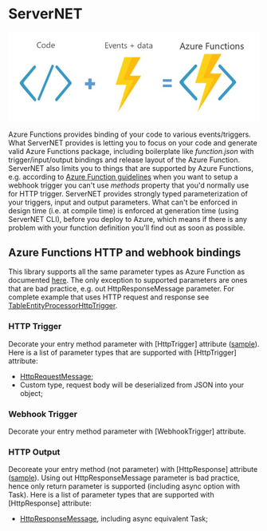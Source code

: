 # ServerNET

![Code + Events](.\docs\code+events.jpg)

Azure Functions provides binding of your code to various events/triggers. What ServerNET provides is letting you to focus on your code and generate valid Azure Functions package, including boilerplate like *function.json* with trigger/input/output bindings and release layout of the Azure Function. ServerNET also limits you to things that are supported by Azure Functions, e.g. according to [Azure Function guidelines](https://docs.microsoft.com/en-us/azure/azure-functions/functions-bindings-http-webhook#httptrigger) when you want to setup a webhook trigger you can't use *methods* property that you'd normally use for HTTP trigger. ServerNET provides strongly typed parameterization of your triggers, input and output parameters. What can't be enforced in design time (i.e. at compile time) is enforced at generation time (using ServerNET CLI), before you deploy to Azure, which means if there is any problem with your function definition you'll find out as soon as possible.

## Azure Functions HTTP and webhook bindings

This library supports all the same parameter types as Azure Function as documented [here](https://docs.microsoft.com/en-us/azure/azure-functions/functions-bindings-http-webhook). The only exception to supported parameters are ones that are bad practice, e.g. out HttpResponseMessage parameter. For complete example that uses HTTP request and response see [TableEntityProcessorHttpTrigger](./samples/MultiTriggerSample/Trigger/TableEntityProcessorHttpTrigger.cs).

### HTTP Trigger

Decorate your entry method parameter with [HttpTrigger] attribute ([sample](./samples/MultiTriggerSample/Trigger/TableEntityProcessorHttpTrigger.cs)). Here is a list of parameter types that are supported with [HttpTrigger] attribute:
* [HttpRequestMessage](https://msdn.microsoft.com/en-us/library/system.net.http.httprequestmessage(v=vs.118).aspx);
* Custom type, request body will be deserialized from JSON into your object;

### Webhook Trigger

Decorate your entry method parameter with [WebhookTrigger] attribute.

### HTTP Output

Decoreate your entry method (not parameter) with [HttpResponse] attribute ([sample](./samples/MultiTriggerSample/Trigger/TableEntityProcessorHttpTrigger.cs)). Using out HttpResponseMessage parameter is bad practice, hence only return parameter is supported (including async option with Task<HttpResponseMessage>). Here is a list of parameter types that are supported with [HttpResponse] attribute:
* [HttpResponseMessage](https://msdn.microsoft.com/en-us/library/system.net.http.httpresponsemessage(v=vs.118).aspx), including async equivalent Task<HttpResponseMessage>;